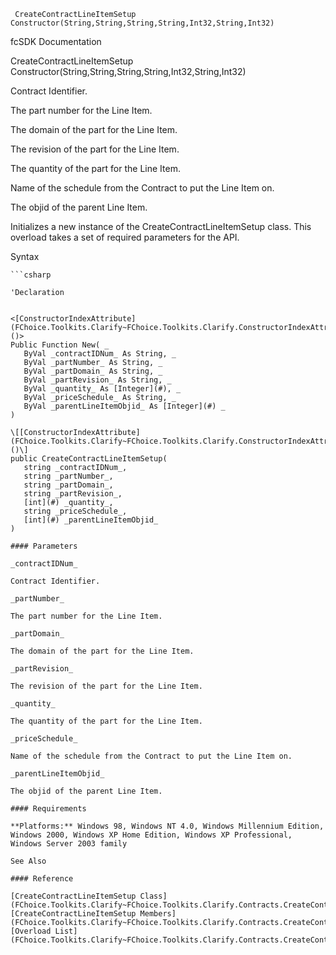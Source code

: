 ﻿     CreateContractLineItemSetup Constructor(String,String,String,String,Int32,String,Int32)                                                   

fcSDK Documentation

CreateContractLineItemSetup Constructor(String,String,String,String,Int32,String,Int32)

Contract Identifier.

The part number for the Line Item.

The domain of the part for the Line Item.

The revision of the part for the Line Item.

The quantity of the part for the Line Item.

Name of the schedule from the Contract to put the Line Item on.

The objid of the parent Line Item.

Initializes a new instance of the CreateContractLineItemSetup class. This overload takes a set of required parameters for the API.

Syntax

```vbnet
```csharp

'Declaration
 

<[ConstructorIndexAttribute](FChoice.Toolkits.Clarify~FChoice.Toolkits.Clarify.ConstructorIndexAttribute.md)()>
Public Function New( _
   ByVal _contractIDNum_ As String, _
   ByVal _partNumber_ As String, _
   ByVal _partDomain_ As String, _
   ByVal _partRevision_ As String, _
   ByVal _quantity_ As [Integer](#), _
   ByVal _priceSchedule_ As String, _
   ByVal _parentLineItemObjid_ As [Integer](#) _
)

\[[ConstructorIndexAttribute](FChoice.Toolkits.Clarify~FChoice.Toolkits.Clarify.ConstructorIndexAttribute.md)()\]
public CreateContractLineItemSetup( 
   string _contractIDNum_,
   string _partNumber_,
   string _partDomain_,
   string _partRevision_,
   [int](#) _quantity_,
   string _priceSchedule_,
   [int](#) _parentLineItemObjid_
)

#### Parameters

_contractIDNum_

Contract Identifier.

_partNumber_

The part number for the Line Item.

_partDomain_

The domain of the part for the Line Item.

_partRevision_

The revision of the part for the Line Item.

_quantity_

The quantity of the part for the Line Item.

_priceSchedule_

Name of the schedule from the Contract to put the Line Item on.

_parentLineItemObjid_

The objid of the parent Line Item.

#### Requirements

**Platforms:** Windows 98, Windows NT 4.0, Windows Millennium Edition, Windows 2000, Windows XP Home Edition, Windows XP Professional, Windows Server 2003 family

See Also

#### Reference

[CreateContractLineItemSetup Class](FChoice.Toolkits.Clarify~FChoice.Toolkits.Clarify.Contracts.CreateContractLineItemSetup.md)  
[CreateContractLineItemSetup Members](FChoice.Toolkits.Clarify~FChoice.Toolkits.Clarify.Contracts.CreateContractLineItemSetup_members.md)  
[Overload List](FChoice.Toolkits.Clarify~FChoice.Toolkits.Clarify.Contracts.CreateContractLineItemSetup~_ctor.md)
